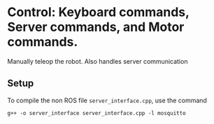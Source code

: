 # Control: Keyboard commands, Server commands, and Motor commands.
Manually teleop the robot. Also handles server communication

## Setup

To compile the non ROS file `server_interface.cpp`, use the command

```
g++ -o server_interface server_interface.cpp -l mosquitto
```
